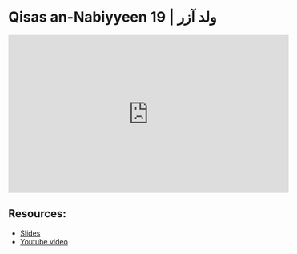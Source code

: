 # Qisas an-Nabiyyeen 19 | ولد آزر

<iframe width="560" height="315" src="https://www.youtube-nocookie.com/embed/3gGq3XPl8dY?start=0" frameborder="0" allow="accelerometer; autoplay; encrypted-media; gyroscope; picture-in-picture" allowfullscreen="allowfullscreen"></iframe><BR>



## Resources:
- [Slides](https://github.com/arshare/resources_balagha_pdfs)
- [Youtube video](3gGq3XPl8dY)
